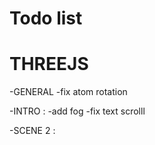 # Todo list

# THREEJS

-GENERAL
-fix atom rotation

-INTRO :
-add fog
-fix text scrolll

-SCENE 2 :

